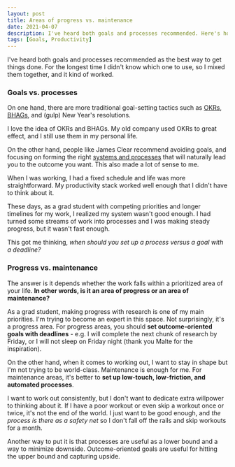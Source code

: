 ```yaml
---
layout: post
title: Areas of progress vs. maintenance
date: 2021-04-07
description: I've heard both goals and processes recommended. Here's how I reconcile them.
tags: [Goals, Productivity]
---
```

I've heard both goals and processes recommended as the best way to get things done. For the longest time I didn't know which one to use, so I mixed them together, and it kind of worked.

### Goals vs. processes
On one hand, there are more traditional goal-setting tactics such as [OKRs](https://rework.withgoogle.com/guides/set-goals-with-okrs/steps/introduction/), [BHAGs](https://www.jimcollins.com/article_topics/articles/BHAG.html), and (gulp) New Year's resolutions.

I love the idea of OKRs and BHAGs. My old company used OKRs to great effect, and I still use them in my personal life.

On the other hand, people like James Clear recommend avoiding goals, and focusing on forming the right [systems and processes](https://jamesclear.com/goals-systems) that will naturally lead you to the outcome you want. This also made a lot of sense to me.

When I was working, I had a fixed schedule and life was more straightforward. My productivity stack worked well enough that I didn't have to think about it.

These days, as a grad student with competing priorities and longer timelines for my work, I realized my system wasn't good enough. I had turned some streams of work into processes and I was making steady progress, but it wasn't fast enough.

This got me thinking, *when should you set up a process versus a goal with a deadline?*

### Progress vs. maintenance
The answer is it depends whether the work falls within a prioritized area of your life. **In other words, is it an area of progress or an area of maintenance?**

As a grad student, making progress with research is one of my main priorities. I'm trying to become an expert in this space. Not surprisingly, it's a progress area. For progress areas, you should **set outcome-oriented goals with deadlines** - e.g. I will complete the next chunk of research by Friday, or I will not sleep on Friday night (thank you Malte for the inspiration).

On the other hand, when it comes to working out, I want to stay in shape but I'm not trying to be world-class. Maintenance is enough for me. For maintenance areas, it's better to **set up low-touch, low-friction, and automated processes**.

I want to work out consistently, but I don't want to dedicate extra willpower to thinking about it. If I have a poor workout or even skip a workout once or twice, it's not the end of the world. I just want to be good enough, and *the process is there as a safety net* so I don't fall off the rails and skip workouts for a month.

Another way to put it is that processes are useful as a lower bound and a way to minimize downside. Outcome-oriented goals are useful for hitting the upper bound and capturing upside.
